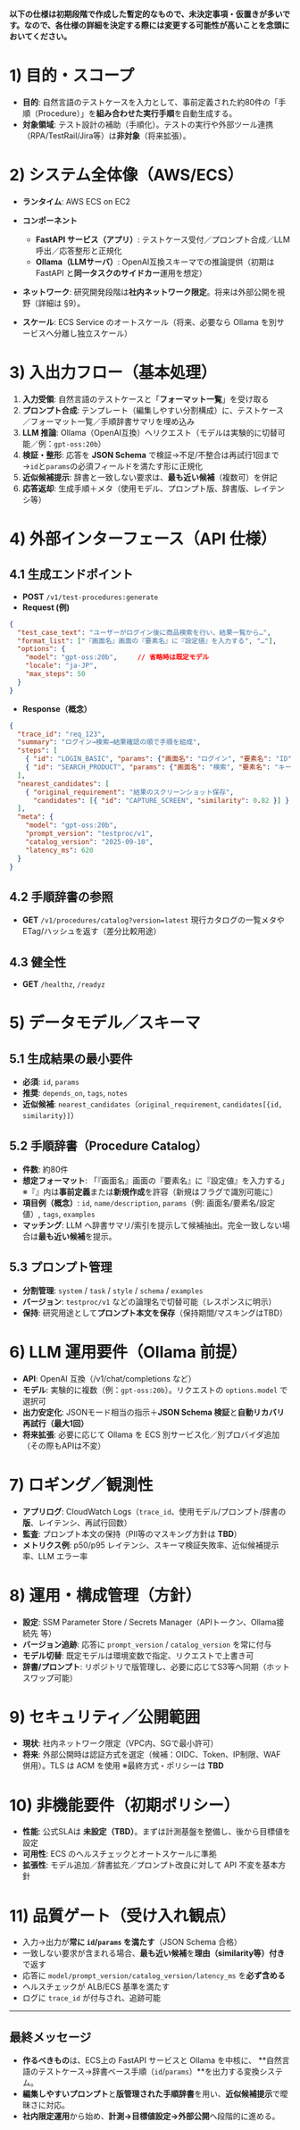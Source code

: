 **以下の仕様は初期段階で作成した暫定的なもので、未決定事項・仮置きが多いです。なので、各仕様の詳細を決定する際には変更する可能性が高いことを念頭においてください。**

# 1) 目的・スコープ

* **目的**: 自然言語のテストケースを入力として、事前定義された約80件の「手順（Procedure）」を**組み合わせた実行手順**を自動生成する。
* **対象領域**: テスト設計の補助（手順化）。テストの実行や外部ツール連携（RPA/TestRail/Jira等）は**非対象**（将来拡張）。

# 2) システム全体像（AWS/ECS）

* **ランタイム**: AWS ECS on EC2
* **コンポーネント**

  * **FastAPI サービス（アプリ）**: テストケース受付／プロンプト合成／LLM呼出／応答整形と正規化
  * **Ollama（LLMサーバ）**: OpenAI互換スキーマでの推論提供（初期は FastAPI と**同一タスクのサイドカー**運用を想定）
* **ネットワーク**: 研究開発段階は**社内ネットワーク限定**。将来は外部公開を視野（詳細は §9）。
* **スケール**: ECS Service のオートスケール（将来、必要なら Ollama を別サービスへ分離し独立スケール）

# 3) 入出力フロー（基本処理）

1. **入力受領**: 自然言語のテストケースと「**フォーマット一覧**」を受け取る
2. **プロンプト合成**: テンプレート（編集しやすい分割構成）に、テストケース／フォーマット一覧／手順辞書サマリを埋め込み
3. **LLM 推論**: Ollama（OpenAI互換）へリクエスト（モデルは実験的に切替可能／例：`gpt-oss:20b`）
4. **検証・整形**: 応答を **JSON Schema** で検証→不足/不整合は再試行1回まで→`id`と`params`の必須フィールドを満たす形に正規化
5. **近似候補提示**: 辞書と一致しない要求は、**最も近い候補**（複数可）を併記
6. **応答返却**: 生成手順＋メタ（使用モデル、プロンプト版、辞書版、レイテンシ等）

# 4) 外部インターフェース（API 仕様）

## 4.1 生成エンドポイント

* **POST** `/v1/test-procedures:generate`
* **Request (例)**

```json
{
  "test_case_text": "ユーザーがログイン後に商品検索を行い、結果一覧から…",
  "format_list": ["『画面名』画面の『要素名』に『設定値』を入力する", "…"],
  "options": {
    "model": "gpt-oss:20b",     // 省略時は既定モデル
    "locale": "ja-JP",
    "max_steps": 50
  }
}
```

* **Response（概念）**

```json
{
  "trace_id": "req_123",
  "summary": "ログイン→検索→結果確認の順で手順を組成",
  "steps": [
    { "id": "LOGIN_BASIC", "params": {"画面名": "ログイン", "要素名": "ID", "設定値": "tester"} },
    { "id": "SEARCH_PRODUCT", "params": {"画面名": "検索", "要素名": "キーワード", "設定値": "USB-C"} }
  ],
  "nearest_candidates": [
    { "original_requirement": "結果のスクリーンショット保存",
      "candidates": [{ "id": "CAPTURE_SCREEN", "similarity": 0.82 }] }
  ],
  "meta": {
    "model": "gpt-oss:20b",
    "prompt_version": "testproc/v1",
    "catalog_version": "2025-09-10",
    "latency_ms": 620
  }
}
```

## 4.2 手順辞書の参照

* **GET** `/v1/procedures/catalog?version=latest`
  現行カタログの一覧メタやETag/ハッシュを返す（差分比較用途）

## 4.3 健全性

* **GET** `/healthz`, `/readyz`

# 5) データモデル／スキーマ

## 5.1 生成結果の最小要件

* **必須**: `id`, `params`
* **推奨**: `depends_on`, `tags`, `notes`
* **近似候補**: `nearest_candidates`（`original_requirement`, `candidates[{id, similarity}]`）

## 5.2 手順辞書（Procedure Catalog）

* **件数**: 約80件
* **想定フォーマット**:
  「『画面名』画面の『要素名』に『設定値』を入力する」
  ※『』内は**事前定義**または**新規作成**を許容（新規はフラグで識別可能に）
* **項目例（概念）**:
  `id`, `name/description`, `params`（例: 画面名/要素名/設定値）, `tags`, `examples`
* **マッチング**: LLM へ辞書サマリ/索引を提示して候補抽出。完全一致しない場合は**最も近い候補**を提示。

## 5.3 プロンプト管理

* **分割管理**: `system` / `task` / `style` / `schema` / `examples`
* **バージョン**: `testproc/v1` などの論理名で切替可能（レスポンスに明示）
* **保持**: 研究用途として**プロンプト本文を保存**（保持期間/マスキングはTBD）

# 6) LLM 運用要件（Ollama 前提）

* **API**: OpenAI 互換（/v1/chat/completions など）
* **モデル**: 実験的に複数（例：`gpt-oss:20b`）。リクエストの `options.model` で選択可
* **出力安定化**: JSONモード相当の指示＋**JSON Schema 検証**と**自動リカバリ再試行（最大1回）**
* **将来拡張**: 必要に応じて Ollama を ECS 別サービス化／別プロバイダ追加（その際もAPIは不変）

# 7) ロギング／観測性

* **アプリログ**: CloudWatch Logs（`trace_id`、使用モデル/プロンプト/辞書の**版**、レイテンシ、再試行回数）
* **監査**: プロンプト本文の保持（PII等のマスキング方針は **TBD**）
* **メトリクス例**: p50/p95 レイテンシ、スキーマ検証失敗率、近似候補提示率、LLM エラー率

# 8) 運用・構成管理（方針）

* **設定**: SSM Parameter Store / Secrets Manager（APIトークン、Ollama接続先 等）
* **バージョン追跡**: 応答に `prompt_version` / `catalog_version` を常に付与
* **モデル切替**: 既定モデルは環境変数で指定、リクエストで上書き可
* **辞書/プロンプト**: リポジトリで版管理し、必要に応じてS3等へ同期（ホットスワップ可能）

# 9) セキュリティ／公開範囲

* **現状**: 社内ネットワーク限定（VPC内、SGで最小許可）
* **将来**: 外部公開時は認証方式を選定（候補：OIDC、Token、IP制限、WAF 併用）。TLS は ACM を使用
  ※最終方式・ポリシーは **TBD**

# 10) 非機能要件（初期ポリシー）

* **性能**: 公式SLAは **未設定（TBD）**。まずは計測基盤を整備し、後から目標値を設定
* **可用性**: ECS のヘルスチェックとオートスケールに準拠
* **拡張性**: モデル追加／辞書拡充／プロンプト改良に対して API 不変を基本方針

# 11) 品質ゲート（受け入れ観点）

* 入力→出力が**常に `id`/`params` を満たす**（JSON Schema 合格）
* 一致しない要求が含まれる場合、**最も近い候補**を**理由（similarity等）付き**で返す
* 応答に `model/prompt_version/catalog_version/latency_ms` を**必ず含める**
* ヘルスチェックが ALB/ECS 基準を満たす
* ログに `trace_id` が付与され、追跡可能

---

## 最終メッセージ

* **作るべきもの**は、ECS上の FastAPI サービスと Ollama を中核に、
  \*\*自然言語のテストケース→辞書ベース手順（`id`/`params`）\*\*を出力する変換システム。
* **編集しやすいプロンプト**と**版管理された手順辞書**を用い、**近似候補提示**で曖昧さに対応。
* **社内限定運用**から始め、**計測→目標値設定→外部公開**へ段階的に進める。
